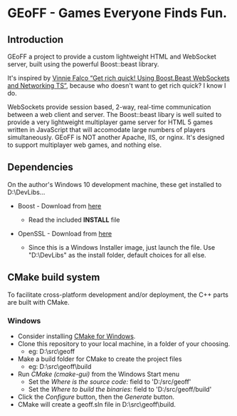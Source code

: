 # GEoFF - Games Everyone Finds Fun.

## Introduction
GEoFF a project to provide a custom lightweight HTML and WebSocket server, built using the powerful Boost::beast library.

It's inspired by [Vinnie Falco “Get rich quick! Using Boost.Beast WebSockets and Networking TS”](https://www.youtube.com/watch?v=7FQwAjELMek), because who doesn't want to get rich quick?  I know I do. 

WebSockets provide session based, 2-way, real-time communication between a web client 
and server.  The Boost::beast libary is well suited to provide a very lightweight 
multiplayer game server for HTML 5 games written in JavaScript that will accomodate 
large numbers of players simultaneously.  GEoFF is NOT another Apache, IIS, or nginx.
It's designed to support multiplayer web games, and nothing else.

## Dependencies
On the author's Windows 10 development machine, these get installed to D:\DevLibs...
- Boost - Download from [here](https://boostorg.jfrog.io/artifactory/main/release/1.81.0/source/boost_1_81_0.7z)
    - Read the included  **INSTALL** file 


- OpenSSL - Download from [here](https://slproweb.com/download/Win64OpenSSL-1_1_1t.msi)
    - Since this is a Windows Installer image, just launch the file.  Use "D:\DevLibs" as the install folder, default choices for all else.

## CMake build system
To facilitate cross-platform development and/or deployment, the C++ parts are built with CMake.
### Windows
 - Consider installing [CMake for Windows](https://github.com/Kitware/CMake/releases/download/v3.26.1/cmake-3.26.1-windows-x86_64.msi).  
 - Clone this repository to your local machine, in a folder of your choosing.
     - eg: D:\src\geoff
 - Make a build folder for CMake to create the project files
     - eg: D:\src\geoff\build
 - Run *CMake (cmake-gui)* from the Windows Start menu
   - Set the *Where is the source code:* field to 'D:/src/geoff'
   - Set the *Where to build the binaries:* field to 'D:/src/geoff/build'
 - Click the *Configure* button, then the *Generate* button.
 - CMake will create a geoff.sln file in D:\src\geoff\build.
